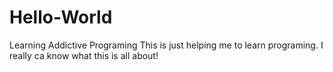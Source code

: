# Hello-World
Learning
Addictive Programing 
This is just helping me to learn programing.
I really ca know what this is all about!
